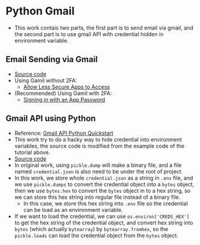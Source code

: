 # Python Gmail
+ This work contais two parts, the first part is to send email via gmail, and the second part is to use gmail API with credential hidden in environment variable.

## Email Sending via Gmail
+ [Source code](send_mail.py)
+ Using Gamil without 2FA:
    + [Allow Less Secure Apps to Access](https://tinyurl.com/l2uoqm2)
+ (Recommended) Using Gamil with 2FA:
    + [Signing in with an App Password](https://tinyurl.com/ydahwxwv)

## Gmail API using Python
+ Reference: [Gmail API Python Quickstart](https://tinyurl.com/oh2ehm5)
+ This work try to do a hacky way to hide credential into environment variables, the source code is modified from the example code of the tutorial above.
+ [Source code](gmail_api.py)
+ In original work, using `pickle.dump` will make a binary file, and a file named `credential.json` is also need to be under the root of project.
+ In this work, we store whole `credential.json` as a string in `.env` file, and we use `pickle.dumps` to convert the credential object into a `bytes` object, then we use `bytes.hex` to convert the `bytes` object in to a hex string, so we can store this hex string into regular file instead of a binary file.
  + In this case, we store this hex string into `.env` file so the credential can be load as an environment variable.
+ If we want to load the credential, we can use `os.environ['CREDS_HEX']` to get the hex string of the credential object, and convert hex string into `bytes` (which actually `bytearray`) by `bytearray.fromhex`, so the `pickle.loads` can load the credential object from the `bytes` object.